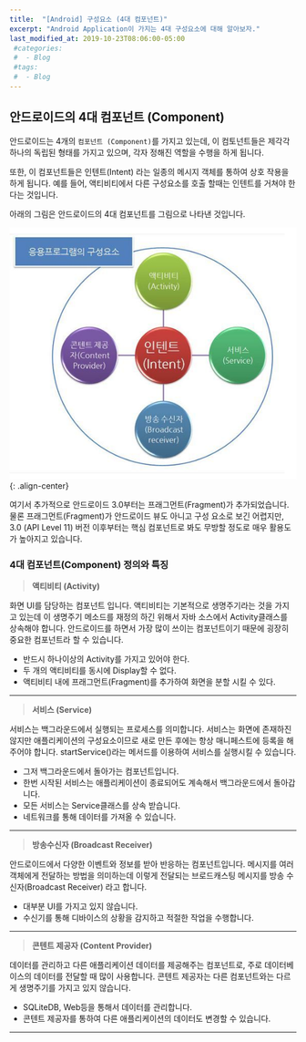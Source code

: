 ```yaml
---
title:  "[Android] 구성요소 (4대 컴포넌트)"
excerpt: "Android Application이 가지는 4대 구성요소에 대해 알아보자."
last_modified_at: 2019-10-23T08:06:00-05:00
 #categories:
 #  - Blog
 #tags:
 #  - Blog
---
```


## 안드로이드의 4대 컴포넌트 (Component)

안드로이드는 4개의 `컴포넌트 (Component)`를 가지고 있는데, 이 컴토넌트들은 제각각 하나의 독립된 형태를 가지고 있으며, 각자 정해진 역할을 수행을 하게 됩니다.

또한, 이 컴포넌트들은 인텐트(Intent) 라는 일종의 메시지 객체를 통하여 상호 작용을 하게 됩니다. 예를 들어, 액티비티에서 다른 구성요소를 호출 할때는 인텐트를 거쳐야 한다는 것입니다.  

아래의 그림은 안드로이드의 4대 컴포넌트를 그림으로 나타낸 것입니다.

![이미지](/assets/images/component.png){: .align-center}

여기서 추가적으로 안드로이드 3.0부터는 프래그먼트(Fragment)가 추가되었습니다. 물론 프래그먼트(Fragment)가 안드로이드 뷰도 아니고 구성 요소로 보긴 어렵지만, 3.0 (API Level 11) 버전 이후부터는 핵심 컴포넌트로 봐도 무방할 정도로 매우 활용도가 높아지고 있습니다.

### 4대 컴포넌트(Component) 정의와 특징

> **액티비티 (Activity)**

화면 UI를 담당하는 컴포넌트 입니다. 액티비티는 기본적으로 생명주기라는 것을 가지고 있는데 이 생명주기 메소드를 재정의 하긴 위해서 자바 소스에서 Activity클래스를 상속해야 합니다. 안드로이드를 하면서 가장 많이 쓰이는 컴포넌트이기 때문에 굉장히 중요한 컴포넌트라 할 수 있습니다.
* 반드시 하나이상의 Activity를 가지고 있어야 한다.
* 두 개의 액티비티를 동시에 Display할 수 없다.
* 액티비티 내에 프래그먼트(Fragment)를 추가하여 화면을 분할 시킬 수 있다.

---

> **서비스 (Service)**

서비스는 백그라운드에서 실행되는 프로세스를 의미합니다. 서비스는 화면에 존재하진 않지만 애플리케이션의 구성요소이므로 새로 만든 후에는 항상 매니페스트에 등록을 해주어야 합니다. startService()라는 메서드를 이용하여 서비스를 실행시킬 수 있습니다.

* 그저 백그라운드에서 돌아가는 컴포넌트입니다.
* 한번 시작된 서비스는 애플리케이션이 종료되어도 계속해서 백그라운드에서 돌아갑니다.
* 모든 서비스는 Service클래스를 상속 받습니다.
* 네트워크를 통해 데이터를 가져올 수 있습니다.

--- 

> **방송수신자 (Broadcast Receiver)**

안드로이드에서 다양한 이벤트와 정보를 받아 반응하는 컴포넌트입니다. 메시지를 여러 객체에게 전달하는 방법을 의미하는데 이렇게 전달되는 브로드캐스팅 메시지를 방송 수신자(Broadcast Receiver) 라고 합니다.

* 대부분 UI를 가지고 있지 않습니다.
* 수신기를 통해 디바이스의 상황을 감지하고 적절한 작업을 수행합니다.

---

> **콘텐트 제공자 (Content Provider)**

데이터를 관리하고 다른 애플리케이션 데이터를 제공해주는 컴포넌트로, 주로 데이터베이스의 데이터를 전달할 때 많이 사용합니다. 콘텐트 제공자는 다른 컴포넌트와는 다르게 생명주기를 가지고 있지 않습니다.

* SQLiteDB, Web등을 통해서 데이터를 관리합니다.
* 콘텐트 제공자를 통하여 다른 애플리케이션의 데이터도 변경할 수 있습니다.

---